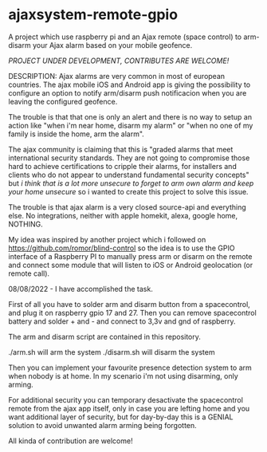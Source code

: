# ajaxsystem-remote-gpio
A project which use raspberry pi and an Ajax remote (space control) to arm-disarm your Ajax alarm based on your mobile geofence.

*PROJECT UNDER DEVELOPMENT, CONTRIBUTES ARE WELCOME!*

DESCRIPTION: Ajax alarms are very common in most of european countries. The ajax mobile iOS and Android app is giving the possibility to configure an option to notify arm/disarm push notificacion when you are leaving the configured geofence. 

The trouble is that that one is only an alert and there is no way to setup an action like "when i'm near home, disarm my alarm" or "when no one of my family is inside the home, arm the alarm".

The ajax community is claiming that this is "graded alarms that meet international security standards. They are not going to compromise those hard to achieve certifications to cripple their alarms, for installers and clients who do not appear to understand fundamental security concepts" but *i think that is a lot more unsecure to forget to arm own alarm and keep your home unsecure* so i wanted to create this project to solve this issue.

The trouble is that ajax alarm is a very closed source-api and everything else. No integrations, neither with apple homekit, alexa, google home, NOTHING.

My idea was inspired by another project which i followed on https://github.com/romor/blind-control so the idea is to use the GPIO interface of a Raspberry PI to manually press arm or disarm on the remote and connect some module that will listen to iOS or Android geolocation (or remote call).


08/08/2022 - I have accomplished the task. 

First of all you have to solder arm and disarm button from a spacecontrol, and plug it on raspberry gpio 17 and 27.
Then you can remove spacecontrol battery and solder + and - and connect to 3,3v and gnd of raspberry.

The arm and disarm script are contained in this repository.

./arm.sh will arm the system
./disarm.sh will disarm the system

Then you can implement your favourite presence detection system to arm when nobody is at home. 
In my scenario i'm not using disarming, only arming.

For additional security you can temporary desactivate the spacecontrol remote from the ajax app itself, only in case you are lefting home and you want additional layer of security, but for day-by-day this is a GENIAL solution to avoid unwanted alarm arming being forgotten.

All kinda of contribution are welcome!
